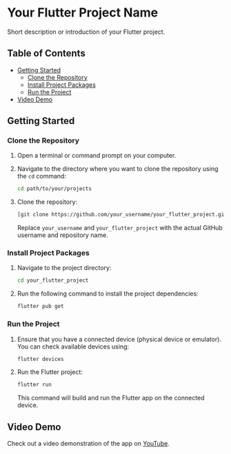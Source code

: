 # Your Flutter Project Name

Short description or introduction of your Flutter project.

## Table of Contents
- [Getting Started](#getting-started)
  - [Clone the Repository](#clone-the-repository)
  - [Install Project Packages](#install-project-packages)
  - [Run the Project](#run-the-project)
- [Video Demo](#video-demo)

## Getting Started

### Clone the Repository

1. Open a terminal or command prompt on your computer.

2. Navigate to the directory where you want to clone the repository using the `cd` command:

    ```bash
    cd path/to/your/projects
    ```

3. Clone the repository:

    ```bash
    [git clone https://github.com/your_username/your_flutter_project.git](https://github.com/pranad9300/flutter_assignment_pranad_waghmare.git)
    ```

    Replace `your_username` and `your_flutter_project` with the actual GitHub username and repository name.

### Install Project Packages

1. Navigate to the project directory:

    ```bash
    cd your_flutter_project
    ```

2. Run the following command to install the project dependencies:

    ```bash
    flutter pub get
    ```

### Run the Project

1. Ensure that you have a connected device (physical device or emulator). You can check available devices using:

    ```bash
    flutter devices
    ```

2. Run the Flutter project:

    ```bash
    flutter run
    ```

    This command will build and run the Flutter app on the connected device.

## Video Demo

Check out a video demonstration of the app on [YouTube](your_youtube_video_url).

